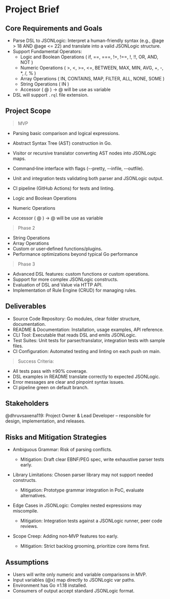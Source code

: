# Project Brief

## Core Requirements and Goals
- Parse DSL to JSONLogic: Interpret a human-friendly syntax (e.g., @age > 18 AND @age <= 22) and translate into a valid JSONLogic structure.
- Support Fundamental Operators: 
    - Logic and Boolean Operations ( if, ==, ===, !=, !==, !, !!, OR, AND, NOT ) 
    - Numeric Operations ( >, <, >=, <=, BETWEEN, MAX, MIN, AVG, +, -, *, /, % )
    - Array Operations ( IN, CONTAINS, MAP, FILTER, ALL, NONE, SOME )
    - String Operations ( IN )
    - Accessor ( @ ) -> @ will be use as variable
- DSL will support `.rql` file extension.

## Project Scope
> MVP

- Parsing basic comparison and logical expressions.
- Abstract Syntax Tree (AST) construction in Go.
- Visitor or recursive translator converting AST nodes into JSONLogic maps.
- Command‑line interface with flags (--pretty, --infile, --outfile).
- Unit and integration tests validating both parser and JSONLogic output.
- CI pipeline (GitHub Actions) for tests and linting.

- Logic and Boolean Operations
- Numeric Operations
- Accessor ( @ ) -> @ will be use as variable

> Phase 2

- String Operations
- Array Operations
- Custom or user‑defined functions/plugins.
- Performance optimizations beyond typical Go performance

> Phase 3

- Advanced DSL features: custom functions or custom operations.
- Support for more complex JSONLogic constructs.
- Evaluation of DSL and Value via HTTP API.
- Implementation of Rule Engine (CRUD) for managing rules.

## Deliverables
- Source Code Repository: Go modules, clear folder structure, documentation.
- README & Documentation: Installation, usage examples, API reference.
- CLI Tool: Executable that reads DSL and emits JSONLogic.
- Test Suites: Unit tests for parser/translator, integration tests with sample files.
- CI Configuration: Automated testing and linting on each push on main.

> Success Criteria:

- All tests pass with ≥90% coverage.
- DSL examples in README translate correctly to expected JSONLogic.
- Error messages are clear and pinpoint syntax issues.
- CI pipeline green on default branch.

## Stakeholders
@dhruvsaxena119: Project Owner & Lead Developer – responsible for design, implementation, and releases.

## Risks and Mitigation Strategies
- Ambiguous Grammar: Risk of parsing conflicts.
    - Mitigation: Draft clear EBNF/PEG spec, write exhaustive parser tests early.

- Library Limitations: Chosen parser library may not support needed constructs.
    - Mitigation: Prototype grammar integration in PoC, evaluate alternatives.

- Edge Cases in JSONLogic: Complex nested expressions may miscompile.
    - Mitigation: Integration tests against a JSONLogic runner, peer code reviews.

- Scope Creep: Adding non‑MVP features too early.
    - Mitigation: Strict backlog grooming, prioritize core items first.

## Assumptions
- Users will write only numeric and variable comparisons in MVP.
- Input variables (@x) map directly to JSONLogic var paths.
- Environment has Go ≥1.18 installed.
- Consumers of output accept standard JSONLogic format.
